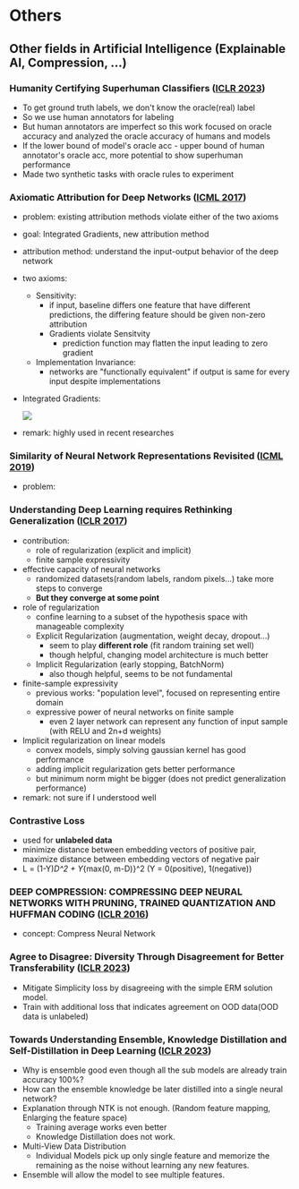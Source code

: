 # Others

## Other fields in Artificial Intelligence (Explainable AI, Compression, ...)

### Humanity Certifying Superhuman Classifiers ([ICLR 2023](https://openreview.net/pdf?id=X5ZMzRYqUjB))

* To get ground truth labels, we don't know the oracle(real) label
* So we use human annotators for labeling
* But human annotators are imperfect so this work focused on oracle accuracy and analyzed the oracle accuracy of humans and models
* If the lower bound of model's oracle acc - upper bound of human annotator's oracle acc, more potential to show superhuman performance
* Made two synthetic tasks with oracle rules to experiment

### Axiomatic Attribution for Deep Networks ([ICML 2017](https://arxiv.org/pdf/1703.01365.pdf))

* problem: existing attribution methods violate either of the two axioms
* goal: Integrated Gradients, new attribution method
* attribution method: understand the input-output behavior of the deep network
* two axioms:
  * Sensitivity:
    * if input, baseline differs one feature that have different predictions, the differing feature should be given non-zero attribution
    * Gradients violate Sensitvity
      * prediction function may flatten the input leading to zero gradient
  * Implementation Invariance:
    * networks are "functionally equivalent" if output is same for every input despite implementations
*   Integrated Gradients:

    [![](https://github.com/ysy970923/study/raw/main/images/integrated\_gradients.PNG)](https://github.com/ysy970923/study/blob/main/images/integrated\_gradients.PNG)
* remark: highly used in recent researches

### Similarity of Neural Network Representations Revisited ([ICML 2019](https://arxiv.org/pdf/1905.00414.pdf))

* problem:

### Understanding Deep Learning requires Rethinking Generalization ([ICLR 2017](https://dl.acm.org/doi/pdf/10.1145/3446776))

* contribution:
  * role of regularization (explicit and implicit)
  * finite sample expressivity
* effective capacity of neural networks
  * randomized datasets(random labels, random pixels...) take more steps to converge
  * **But they converge at some point**
* role of regularization
  * confine learning to a subset of the hypothesis space with manageable complexity
  * Explicit Regularization (augmentation, weight decay, dropout...)
    * seem to play **different role** (fit random training set well)
    * though helpful, changing model architecture is much better
  * Implicit Regularization (early stopping, BatchNorm)
    * also though helpful, seems to be not fundamental
* finite-sample expressivity
  * previous works: "population level", focused on representing entire domain
  * expressive power of neural networks on finite sample
    * even 2 layer network can represent any function of input sample (with RELU and 2n+d weights)
* Implicit regularization on linear models
  * convex models, simply solving gaussian kernel has good performance
  * adding implicit regularization gets better performance
  * but minimum norm might be bigger (does not predict generalization performance)
* remark: not sure if I understood well

### Contrastive Loss

* used for **unlabeled data**
* minimize distance between embedding vectors of positive pair, maximize distance between embedding vectors of negative pair
* L = (1-Y)_D^2 + Y_{max(0, m-D)}^2 (Y = 0(positive), 1(negative))

### DEEP COMPRESSION: COMPRESSING DEEP NEURAL NETWORKS WITH PRUNING, TRAINED QUANTIZATION AND HUFFMAN CODING ([ICLR 2016](https://arxiv.org/pdf/1510.00149.pdf))

* concept: Compress Neural Network

### Agree to Disagree: Diversity Through Disagreement for Better Transferability ([ICLR 2023](https://openreview.net/pdf?id=K7CbYQbyYhY))

* Mitigate Simplicity loss by disagreeing with the simple ERM solution model.
* Train with additional loss that indicates agreement on OOD data(OOD data is unlabeled)

### Towards Understanding Ensemble, Knowledge Distillation and Self-Distillation in Deep Learning ([ICLR 2023](https://openreview.net/pdf?id=Uuf2q9TfXGA))

* Why is ensemble good even though all the sub models are already train accuracy 100%?
* How can the ensemble knowledge be later distilled into a single neural network?
* Explanation through NTK is not enough. (Random feature mapping, Enlarging the feature space)
  * Training average works even better
  * Knowledge Distillation does not work.
* Multi-View Data Distribution
  * Individual Models pick up only single feature and memorize the remaining as the noise without learning any new features.
* Ensemble will allow the model to see multiple features.

